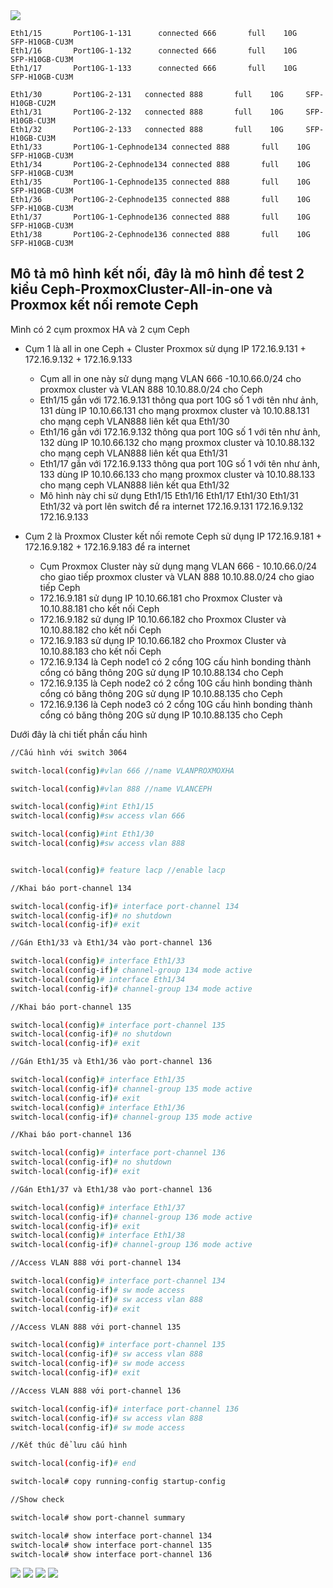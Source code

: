   <img src="proxmoxcephnexus3064images/Screenshot_1.png">

    Eth1/15       Port10G-1-131      connected 666       full    10G     SFP-H10GB-CU3M
    Eth1/16       Port10G-1-132      connected 666       full    10G     SFP-H10GB-CU3M
    Eth1/17       Port10G-1-133      connected 666       full    10G     SFP-H10GB-CU3M

    Eth1/30       Port10G-2-131   connected 888       full    10G     SFP-H10GB-CU2M
    Eth1/31       Port10G-2-132   connected 888       full    10G     SFP-H10GB-CU3M
    Eth1/32       Port10G-2-133   connected 888       full    10G     SFP-H10GB-CU3M
    Eth1/33       Port10G-1-Cephnode134 connected 888       full    10G     SFP-H10GB-CU3M
    Eth1/34       Port10G-2-Cephnode134 connected 888       full    10G     SFP-H10GB-CU3M
    Eth1/35       Port10G-1-Cephnode135 connected 888       full    10G     SFP-H10GB-CU3M
    Eth1/36       Port10G-2-Cephnode135 connected 888       full    10G     SFP-H10GB-CU3M
    Eth1/37       Port10G-1-Cephnode136 connected 888       full    10G     SFP-H10GB-CU3M
    Eth1/38       Port10G-2-Cephnode136 connected 888       full    10G     SFP-H10GB-CU3M

## Mô tả mô hình kết nối, đây là mô hình để test 2 kiểu Ceph-ProxmoxCluster-All-in-one và Proxmox kết nối remote Ceph 

Mình có 2 cụm proxmox HA và 2 cụm Ceph

  + Cụm 1 là all in one Ceph + Cluster Proxmox sử dụng IP 172.16.9.131 + 172.16.9.132 + 172.16.9.133 
     + Cụm all in one này sử dụng mạng VLAN 666 -10.10.66.0/24  cho proxmox cluster và VLAN 888 10.10.88.0/24 cho Ceph 
     + Eth1/15 gắn với 172.16.9.131 thông qua port 10G số 1 với tên như ảnh, 131 dùng IP 10.10.66.131 cho mạng proxmox cluster và 10.10.88.131 cho mạng ceph VLAN888 liên kết qua Eth1/30
     + Eth1/16 gắn với 172.16.9.132 thông qua port 10G số 1 với tên như ảnh, 132 dùng IP 10.10.66.132 cho mạng proxmox cluster và 10.10.88.132 cho mạng ceph VLAN888 liên kết qua Eth1/31
     + Eth1/17 gắn với 172.16.9.133 thông qua port 10G số 1 với tên như ảnh, 133 dùng IP 10.10.66.133 cho mạng proxmox cluster và 10.10.88.133 cho mạng ceph VLAN888 liên kết qua Eth1/32
     + Mô hình này chỉ sử dụng Eth1/15 Eth1/16 Eth1/17 Eth1/30 Eth1/31 Eth1/32 và port lên switch để ra internet 172.16.9.131 172.16.9.132 172.16.9.133

  + Cụm 2 là Proxmox Cluster kết nối remote Ceph sử dụng IP 172.16.9.181 + 172.16.9.182 + 172.16.9.183 để ra internet
     + Cụm Proxmox Cluster này sử dụng mạng VLAN 666 - 10.10.66.0/24 cho giao tiếp proxmox cluster và VLAN 888 10.10.88.0/24 cho giao tiếp Ceph
     + 172.16.9.181 sử dụng IP 10.10.66.181 cho Proxmox Cluster và 10.10.88.181 cho kết nối Ceph
     + 172.16.9.182 sử dụng IP 10.10.66.182 cho Proxmox Cluster và 10.10.88.182 cho kết nối Ceph
     + 172.16.9.183 sử dụng IP 10.10.66.182 cho Proxmox Cluster và 10.10.88.183 cho kết nối Ceph
     + 172.16.9.134 là Ceph node1 có 2 cổng 10G cấu hình bonding thành cổng có băng thông 20G sử dụng IP 10.10.88.134 cho Ceph
     + 172.16.9.135 là Ceph node2 có 2 cổng 10G cấu hình bonding thành cổng có băng thông 20G sử dụng IP 10.10.88.135 cho Ceph
     + 172.16.9.136 là Ceph node3 có 2 cổng 10G cấu hình bonding thành cổng có băng thông 20G sử dụng IP 10.10.88.135 cho Ceph

Dưới đây là chi tiết phần cấu hình

```Bash
//Cấu hình với switch 3064

switch-local(config)#vlan 666 //name VLANPROXMOXHA

switch-local(config)#vlan 888 //name VLANCEPH

switch-local(config)#int Eth1/15
switch-local(config)#sw access vlan 666

switch-local(config)#int Eth1/30
switch-local(config)#sw access vlan 888


switch-local(config)# feature lacp //enable lacp

//Khai báo port-channel 134

switch-local(config-if)# interface port-channel 134
switch-local(config-if)# no shutdown
switch-local(config-if)# exit

//Gán Eth1/33 và Eth1/34 vào port-channel 136

switch-local(config)# interface Eth1/33
switch-local(config-if)# channel-group 134 mode active
switch-local(config)# interface Eth1/34
switch-local(config-if)# channel-group 134 mode active

//Khai báo port-channel 135

switch-local(config)# interface port-channel 135
switch-local(config-if)# no shutdown
switch-local(config-if)# exit

//Gán Eth1/35 và Eth1/36 vào port-channel 136

switch-local(config)# interface Eth1/35
switch-local(config-if)# channel-group 135 mode active
switch-local(config-if)# exit
switch-local(config)# interface Eth1/36
switch-local(config-if)# channel-group 135 mode active

//Khai báo port-channel 136

switch-local(config)# interface port-channel 136
switch-local(config-if)# no shutdown
switch-local(config-if)# exit

//Gán Eth1/37 và Eth1/38 vào port-channel 136

switch-local(config)# interface Eth1/37
switch-local(config-if)# channel-group 136 mode active
switch-local(config-if)# exit
switch-local(config)# interface Eth1/38
switch-local(config-if)# channel-group 136 mode active

//Access VLAN 888 với port-channel 134

switch-local(config)# interface port-channel 134
switch-local(config-if)# sw mode access
switch-local(config-if)# sw access vlan 888
switch-local(config-if)# exit

//Access VLAN 888 với port-channel 135

switch-local(config)# interface port-channel 135
switch-local(config-if)# sw access vlan 888
switch-local(config-if)# sw mode access
switch-local(config-if)# exit

//Access VLAN 888 với port-channel 136

switch-local(config-if)# interface port-channel 136
switch-local(config-if)# sw access vlan 888
switch-local(config-if)# sw mode access

//Kết thúc để lưu cấu hình

switch-local(config-if)# end

switch-local# copy running-config startup-config

//Show check

switch-local# show port-channel summary

switch-local# show interface port-channel 134
switch-local# show interface port-channel 135
switch-local# show interface port-channel 136

```
  <img src="proxmoxcephnexus3064images/Screenshot_2.png">
  <img src="proxmoxcephnexus3064images/Screenshot_3.png">
  <img src="proxmoxcephnexus3064images/Screenshot_4.png">
  <img src="proxmoxcephnexus3064images/Screenshot_5.png">

